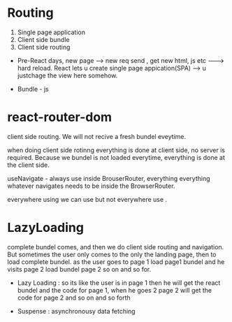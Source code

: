 # Routing

1. Single page application
2. Client side bundle
3. Client side routing

* Pre-React days, new page --> new req send , get new html, js etc ---> hard reload.
React lets u create single page appication(SPA) --> u justchage the view here somehow.

- Bundle - js

# react-router-dom
client side routing.
We will not recive a fresh bundel eveytime.


when doing client side rotinng everything is done at client side, no server is required.
Because we bundel is not loaded everytime, everything is done at the client side. 

useNavigate - always use inside BrouserRouter, everything everything 
whatever navigates needs to be inside the BrowserRouter.

everywhere using <Link /> we can use <navigate/> but not everywhere <navigate /> use <Link />.


# LazyLoading
complete bundel comes, and then we do client side routing and navigation.
But sometimes the user only comes to the only the landing page, then to load complete bundel.
as the user goes to page 1 load page1 bundel and he visits page 2 load bundel page 2 so on and so for.

* Lazy Loading : 
so its like the user is in page 1 then he will get the react bundel and the code for page 1,
when he goes 2 page 2 will get the code for page 2
and so on and so forth

* Suspense : asynchronousy data fetching